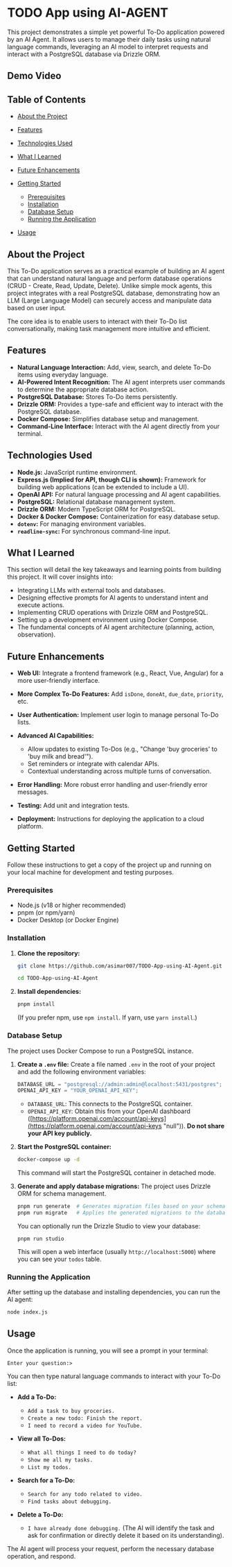 # TODO App using AI-AGENT

This project demonstrates a simple yet powerful To-Do application powered by an AI Agent. It allows users to manage their daily tasks using natural language commands, leveraging an AI model to interpret requests and interact with a PostgreSQL database via Drizzle ORM.

## Demo Video

## Table of Contents

- [About the Project](#about-the-project "null")
- [Features](#features "null")
- [Technologies Used](#technologies-used "null")

- [What I Learned](#what-i-learned "null")
- [Future Enhancements](#future-enhancements "null")
- [Getting Started](#getting-started "null")

  - [Prerequisites](#prerequisites "null")
  - [Installation](#installation "null")
  - [Database Setup](#database-setup "null")
  - [Running the Application](#running-the-application "null")

- [Usage](#usage "null")

## About the Project

This To-Do application serves as a practical example of building an AI agent that can understand natural language and perform database operations (CRUD - Create, Read, Update, Delete). Unlike simple mock agents, this project integrates with a real PostgreSQL database, demonstrating how an LLM (Large Language Model) can securely access and manipulate data based on user input.

The core idea is to enable users to interact with their To-Do list conversationally, making task management more intuitive and efficient.

## Features

- **Natural Language Interaction:** Add, view, search, and delete To-Do items using everyday language.
- **AI-Powered Intent Recognition:** The AI agent interprets user commands to determine the appropriate database action.
- **PostgreSQL Database:** Stores To-Do items persistently.
- **Drizzle ORM:** Provides a type-safe and efficient way to interact with the PostgreSQL database.
- **Docker Compose:** Simplifies database setup and management.
- **Command-Line Interface:** Interact with the AI agent directly from your terminal.

## Technologies Used

- **Node.js:** JavaScript runtime environment.
- **Express.js (Implied for API, though CLI is shown):** Framework for building web applications (can be extended to include a UI).
- **OpenAI API:** For natural language processing and AI agent capabilities.
- **PostgreSQL:** Relational database management system.
- **Drizzle ORM:** Modern TypeScript ORM for PostgreSQL.
- **Docker & Docker Compose:** Containerization for easy database setup.
- **`dotenv`:** For managing environment variables.
- **`readline-sync`:** For synchronous command-line input.

## What I Learned

This section will detail the key takeaways and learning points from building this project. It will cover insights into:

- Integrating LLMs with external tools and databases.
- Designing effective prompts for AI agents to understand intent and execute actions.
- Implementing CRUD operations with Drizzle ORM and PostgreSQL.
- Setting up a development environment using Docker Compose.
- The fundamental concepts of AI agent architecture (planning, action, observation).

## Future Enhancements

- **Web UI:** Integrate a frontend framework (e.g., React, Vue, Angular) for a more user-friendly interface.
- **More Complex To-Do Features:** Add `isDone`, `doneAt`, `due_date`, `priority`, etc.
- **User Authentication:** Implement user login to manage personal To-Do lists.
- **Advanced AI Capabilities:**

  - Allow updates to existing To-Dos (e.g., "Change 'buy groceries' to 'buy milk and bread'").
  - Set reminders or integrate with calendar APIs.
  - Contextual understanding across multiple turns of conversation.

- **Error Handling:** More robust error handling and user-friendly error messages.
- **Testing:** Add unit and integration tests.
- **Deployment:** Instructions for deploying the application to a cloud platform.

## Getting Started

Follow these instructions to get a copy of the project up and running on your local machine for development and testing purposes.

### Prerequisites

- Node.js (v18 or higher recommended)
- pnpm (or npm/yarn)
- Docker Desktop (or Docker Engine)

### Installation

1.  **Clone the repository:**

    ```bash
    git clone https://github.com/asimar007/TODO-App-using-AI-Agent.git

    cd TODO-App-using-AI-Agent
    ```

2.  **Install dependencies:**

    ```bash
    pnpm install
    ```

    (If you prefer npm, use `npm install`. If yarn, use `yarn install`.)

### Database Setup

The project uses Docker Compose to run a PostgreSQL instance.

1.  **Create a `.env` file:** Create a file named `.env` in the root of your project and add the following environment variables:

    ```javascript
    DATABASE_URL = "postgresql://admin:admin@localhost:5431/postgres";
    OPENAI_API_KEY = "YOUR_OPENAI_API_KEY";
    ```

    - `DATABASE_URL`: This connects to the PostgreSQL container.
    - `OPENAI_API_KEY`: Obtain this from your OpenAI dashboard ([https://platform.openai.com/account/api-keys](https://platform.openai.com/account/api-keys "null")). **Do not share your API key publicly.**

2.  **Start the PostgreSQL container:**

    ```bash
    docker-compose up -d
    ```

    This command will start the PostgreSQL container in detached mode.

3.  **Generate and apply database migrations:** The project uses Drizzle ORM for schema management.

    ```bash
    pnpm run generate  # Generates migration files based on your schema
    pnpm run migrate   # Applies the generated migrations to the database
    ```

    You can optionally run the Drizzle Studio to view your database:

    ```
    pnpm run studio
    ```

    This will open a web interface (usually `http://localhost:5000`) where you can see your `todos` table.

### Running the Application

After setting up the database and installing dependencies, you can run the AI agent:

```bash
node index.js
```

## Usage

Once the application is running, you will see a prompt in your terminal:

```
Enter your question:>
```

You can then type natural language commands to interact with your To-Do list:

- **Add a To-Do:**

  - `Add a task to buy groceries.`
  - `Create a new todo: Finish the report.`
  - `I need to record a video for YouTube.`

- **View all To-Dos:**

  - `What all things I need to do today?`
  - `Show me all my tasks.`
  - `List my todos.`

- **Search for a To-Do:**

  - `Search for any todo related to video.`
  - `Find tasks about debugging.`

- **Delete a To-Do:**

  - `I have already done debugging.` (The AI will identify the task and ask for confirmation or directly delete it based on its understanding).

The AI agent will process your request, perform the necessary database operation, and respond.
